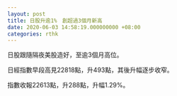 ```yaml
---
layout: post
title: 日股升逾1%　創超過3個月新高
date: 2020-06-03 14:58:19.000000000 +08:00
categories: rthk
---
```


日股跟隨隔夜美股造好，至逾3個月高位。

日經指數早段高見22818點，升493點，其後升幅逐步收窄。

指數收報22613點，升288點，升幅1.29%。
